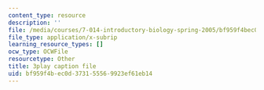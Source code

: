 ```yaml
---
content_type: resource
description: ''
file: /media/courses/7-014-introductory-biology-spring-2005/bf959f4bec0d373155569923ef61eb14_kAN_eTW_ig0.srt
file_type: application/x-subrip
learning_resource_types: []
ocw_type: OCWFile
resourcetype: Other
title: 3play caption file
uid: bf959f4b-ec0d-3731-5556-9923ef61eb14
---
```

